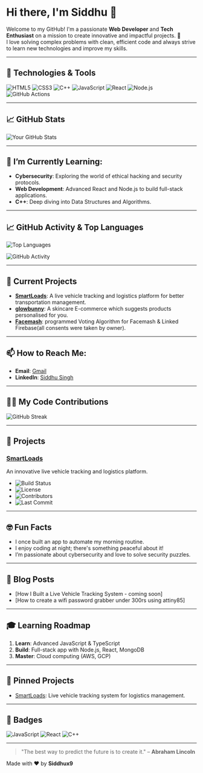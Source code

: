 # Hi there, I'm Siddhu 👋

Welcome to my GitHub! I'm a passionate **Web Developer** and **Tech Enthusiast** on a mission to create innovative and impactful projects. 🚀  
I love solving complex problems with clean, efficient code and always strive to learn new technologies and improve my skills.

---

## 🔧 Technologies & Tools
![HTML5](https://img.shields.io/badge/html5-%23E34F26.svg?style=for-the-badge&logo=html5&logoColor=white)
![CSS3](https://img.shields.io/badge/css3-%231572B6.svg?style=for-the-badge&logo=css3&logoColor=white)
![C++](https://img.shields.io/badge/c++-%2300599C.svg?style=for-the-badge&logo=c%2B%2B&logoColor=white)
![JavaScript](https://img.shields.io/badge/JavaScript-ES6-blue?style=flat-square&logo=javascript)
![React](https://img.shields.io/badge/React-16.13-blue?style=flat-square&logo=react)
![Node.js](https://img.shields.io/badge/Node.js-14.x-green?style=flat-square&logo=node.js)
![GitHub Actions](https://img.shields.io/badge/GitHub-Actions-yellow?style=flat-square&logo=github-actions)

---

## 📈 GitHub Stats

![Your GitHub Stats](https://github-readme-stats.vercel.app/api?username=SIDDHUX9&show_icons=true&hide_title=true&hide=prs&count_private=true&hide_border=true&theme=radical)

---

## 🌱 I’m Currently Learning:

- **Cybersecurity**: Exploring the world of ethical hacking and security protocols.
- **Web Development**: Advanced React and Node.js to build full-stack applications.
- **C++**: Deep diving into Data Structures and Algorithms.

---

## 📈 GitHub Activity & Top Languages

![Top Languages](https://github-readme-stats.vercel.app/api/top-langs/?username=SIDDHUX9&layout=compact&theme=radical)

![GitHub Activity](https://github-profile-summary-cards.vercel.app/api/cards/profile-details?username=SIDDHUX9&theme=github)

---

## 🚀 Current Projects

- **[SmartLoads]([https://github.com/SIDDHUX9/X9LOAD)**: A live vehicle tracking and logistics platform for better transportation management.
- **[glowbunny](https://github.com/SIDDHUX9/GlowBunny.com)**: A skincare E-commerce which suggests products personalised for you.
- **[Facemash](https://code9-blip.github.io/facemash/)**: programmed Voting Algorithm for Facemash & Linked Firebase(all consents were taken by owner).

---

## 📫 How to Reach Me:

- **Email**: [Gmail](mailto:siddhu3116@gmail.com)
- **LinkedIn**: [Siddhu Singh](https://www.linkedin.com/in/siddhu-singh-aa5b58310/)

---

## 🧑‍💻 My Code Contributions

![GitHub Streak](https://github-readme-streak-stats.herokuapp.com/?user=SIDDHUX9&theme=radical&hide_border=true)

---

## 🚀 Projects

### [SmartLoads](https://siddhux9.github.io/X9LOAD/) 
An innovative live vehicle tracking and logistics platform.
- ![Build Status](https://img.shields.io/travis/SIDDHUX9/X9LOAD)
- ![License](https://img.shields.io/badge/license-MIT-blue)
- ![Contributors](https://img.shields.io/github/contributors/SIDDHUX9/X9LOAD)
- ![Last Commit](https://img.shields.io/github/last-commit/SIDDHUX9/X9LOAD)

---

## 🤓 Fun Facts

- I once built an app to automate my morning routine.
- I enjoy coding at night; there's something peaceful about it!
- I’m passionate about cybersecurity and love to solve security puzzles.

---

## 📝 Blog Posts

- [How I Built a Live Vehicle Tracking System - coming soon]
- [How to create a wifi password grabber under 300rs using attiny85]

---


## 🎓 Learning Roadmap

1. **Learn**: Advanced JavaScript & TypeScript
2. **Build**: Full-stack app with Node.js, React, MongoDB
3. **Master**: Cloud computing (AWS, GCP)

---

## 📌 Pinned Projects

- [SmartLoads](https://github.com/SIDDHUX9/X9LOAD): Live vehicle tracking system for logistics management.

---

## 🧩 Badges

![JavaScript](https://img.shields.io/badge/JavaScript-ES6-blue?style=flat-square&logo=javascript)
![React](https://img.shields.io/badge/React-16.13-blue?style=flat-square&logo=react)
![C++](https://img.shields.io/badge/c++-%2300599C.svg?style=for-the-badge&logo=c%2B%2B&logoColor=white)

---

> "The best way to predict the future is to create it." – **Abraham Lincoln**

Made with ❤️ by **Siddhux9**

